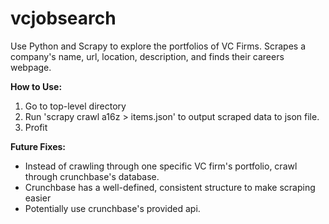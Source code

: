 vcjobsearch
===========

Use Python and Scrapy to explore the portfolios of VC Firms.
Scrapes a company's name, url, location, description, and finds their careers webpage.


**How to Use:**  
1. Go to top-level directory  
2. Run 'scrapy crawl a16z > items.json' to output scraped data to json file.  
3. Profit


**Future Fixes:**
- Instead of crawling through one specific VC firm's portfolio, crawl through crunchbase's database.
- Crunchbase has a well-defined, consistent structure to make scraping easier
- Potentially use crunchbase's provided api.
